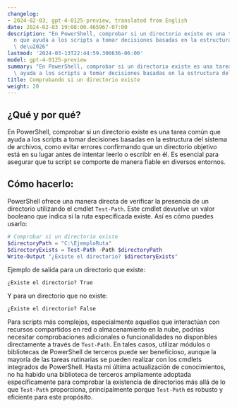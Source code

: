 ```yaml
---
changelog:
- 2024-02-03, gpt-4-0125-preview, translated from English
date: 2024-02-03 19:08:00.465967-07:00
description: "En PowerShell, comprobar si un directorio existe es una tarea com\xFA\
  n que ayuda a los scripts a tomar decisiones basadas en la estructura del sistema\
  \ de\u2026"
lastmod: '2024-03-13T22:44:59.306636-06:00'
model: gpt-4-0125-preview
summary: "En PowerShell, comprobar si un directorio existe es una tarea com\xFAn que\
  \ ayuda a los scripts a tomar decisiones basadas en la estructura del sistema de\u2026"
title: Comprobando si un directorio existe
weight: 20
---
```


## ¿Qué y por qué?
En PowerShell, comprobar si un directorio existe es una tarea común que ayuda a los scripts a tomar decisiones basadas en la estructura del sistema de archivos, como evitar errores confirmando que un directorio objetivo está en su lugar antes de intentar leerlo o escribir en él. Es esencial para asegurar que tu script se comporte de manera fiable en diversos entornos.

## Cómo hacerlo:
PowerShell ofrece una manera directa de verificar la presencia de un directorio utilizando el cmdlet `Test-Path`. Este cmdlet devuelve un valor booleano que indica si la ruta especificada existe. Así es cómo puedes usarlo:

```powershell
# Comprobar si un directorio existe
$directoryPath = "C:\EjemploRuta"
$directoryExists = Test-Path -Path $directoryPath
Write-Output "¿Existe el directorio? $directoryExists"
```

Ejemplo de salida para un directorio que existe:

```
¿Existe el directorio? True
```

Y para un directorio que no existe:

```
¿Existe el directorio? False
```

Para scripts más complejos, especialmente aquellos que interactúan con recursos compartidos en red o almacenamiento en la nube, podrías necesitar comprobaciones adicionales o funcionalidades no disponibles directamente a través de `Test-Path`. En tales casos, utilizar módulos o bibliotecas de PowerShell de terceros puede ser beneficioso, aunque la mayoría de las tareas rutinarias se pueden realizar con los cmdlets integrados de PowerShell. Hasta mi última actualización de conocimientos, no ha habido una biblioteca de terceros ampliamente adoptada específicamente para comprobar la existencia de directorios más allá de lo que `Test-Path` proporciona, principalmente porque `Test-Path` es robusto y eficiente para este propósito.
